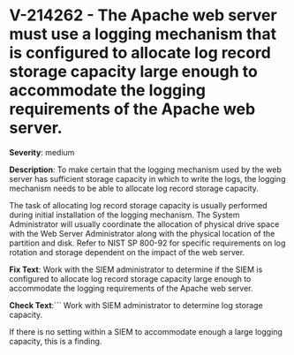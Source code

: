 # V-214262 - The Apache web server must use a logging mechanism that is configured to allocate log record storage capacity large enough to accommodate the logging requirements of the Apache web server.

**Severity**: medium

**Description**:
To make certain that the logging mechanism used by the web server has sufficient storage capacity in which to write the logs, the logging mechanism needs to be able to allocate log record storage capacity.

The task of allocating log record storage capacity is usually performed during initial installation of the logging mechanism. The System Administrator will usually coordinate the allocation of physical drive space with the Web Server Administrator along with the physical location of the partition and disk. Refer to NIST SP 800-92 for specific requirements on log rotation and storage dependent on the impact of the web server.

**Fix Text**:
Work with the SIEM administrator to determine if the SIEM is configured to allocate log record storage capacity large enough to accommodate the logging requirements of the Apache web server.

**Check Text**:```
Work with SIEM administrator to determine log storage capacity. 

If there is no setting within a SIEM to accommodate enough a large logging capacity, this is a finding.
```